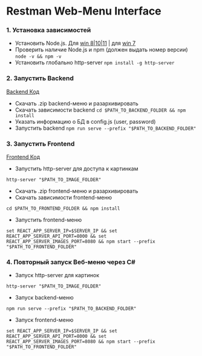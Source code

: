 # Restman Web-Menu Interface


### 1. Установка зависимостей
* Установить Node.js. Для [win 8|10|11](https://nodejs.org/dist/v16.16.0/node-v16.16.0-x64.msi) | для [win 7](https://nodejs.org/dist/v13.14.0/node-v13.14.0-x64.msi)
* Проверить наличие Node.js и npm (должен выдать номер версии) `node -v && npm -v`
* Установить глобально http-server `npm install -g http-server`



### 2. Запустить Backend
[Backend Код](https://github.com/SherzodAli/restman_web_menu_api)
* Скачать .zip backend-меню и разархивировать
* Скачать зависимости backend `cd $PATH_TO_BACKEND_FOLDER && npm install`
* Указать информацию о БД в config.js (user, password)
* Запустить backend `npm run serve --prefix "$PATH_TO_BACKEND_FOLDER"`


### 3. Запустить Frontend
[Frontend Код](https://github.com/SherzodAli/restman_web_menu)
* Запустить http-server для доступа к картинкам
```shell
http-server "$PATH_TO_IMAGE_FOLDER"
```
* Скачать .zip frontend-меню и разархивировать
* Скачать зависимости frontend-меню
```shell
cd $PATH_TO_FRONTEND_FOLDER && npm install
```
* Запустить frontend-меню 
```shell
set REACT_APP_SERVER_IP=$SERVER_IP && set REACT_APP_SERVER_API_PORT=8000 && set REACT_APP_SERVER_IMAGES_PORT=8080 && npm start --prefix "$PATH_TO_FRONTEND_FOLDER"
```


### 4. Повторный запуск Веб-меню через C#
* Запуск http-server для картинок
```shell
http-server "$PATH_TO_IMAGE_FOLDER"
```
* Запуск backend-меню
```shell
npm run serve --prefix "$PATH_TO_BACKEND_FOLDER"
```
* Запуск frontend-меню
```shell
set REACT_APP_SERVER_IP=$SERVER_IP && set REACT_APP_SERVER_API_PORT=8000 && set REACT_APP_SERVER_IMAGES_PORT=8080 && npm start --prefix "$PATH_TO_FRONTEND_FOLDER"
```